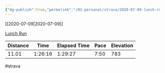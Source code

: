 ```yaml
---
{"dg-publish":true,"permalink":"/01-personal/strava/2020-07-09-lunch-run/"}
---
```



[[2020-07-09\|2020-07-09]]

[Lunch Run](https://www.strava.com/activities/3739017893)

| Distance | Time    | Elapsed Time | Pace | Elevation |
| -------- | ------- | ------------ | ---- | --------- |
| 11.01    | 1:26:16 | 1:29:27      | 7:50 | 783       |




#strava
